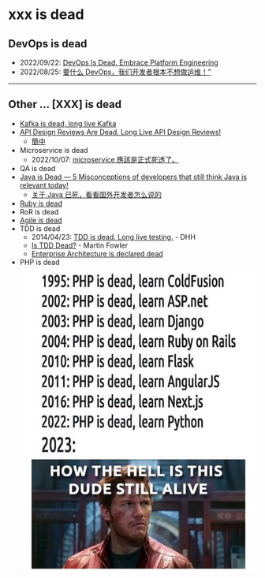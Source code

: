 # xxx is dead

## DevOps is dead

- 2022/09/22: [DevOps Is Dead. Embrace Platform Engineering](https://thenewstack.io/devops-is-dead-embrace-platform-engineering/)
- 2022/08/25: [要什么 DevOps，我们开发者根本不想做运维！”](https://www.infoq.cn/article/FfBlx8SYkV9hDBsgolqu)

---
## Other ... [XXX] is dead

- [Kafka is dead, long live Kafka](https://www.warpstream.com/blog/kafka-is-dead-long-live-kafka)
- [API Design Reviews Are Dead. Long Live API Design Reviews!](https://www.infoq.com/articles/api-design-review/)
  - [簡中](https://www.infoq.cn/article/shlKO1bTHS2tCFiFpNe1)
- Microservice is dead
  - 2022/10/07: [microservice 應該是正式死透了。
](https://www.facebook.com/mosky.liu/posts/pfbid02gTxk8jYS1QQXBiTyG7yZHypyWPQhFCzqXRM93YGrkJAHpm445VmMSTcgqpFJx8EUl)
- QA is dead
- [Java is Dead — 5 Misconceptions of developers that still think Java is relevant today!](https://xie.infoq.cn/article/bb16bedb4770c2f4b7ecdd828)
  - [关于 Java 已死，看看国外开发者怎么说的](https://xie.infoq.cn/article/bb16bedb4770c2f4b7ecdd828)
- [Ruby is dead](https://betterprogramming.pub/ruby-is-dead-wait-really-60ca85b8dd06)
- RoR is dead
- [Agile is dead](https://bravegeeks.team/blog/project-management/agile-is-dead-scrum-implementation-survival-guide/)
- TDD is dead
  - 2014/04/23: [TDD is dead. Long live testing.](https://dhh.dk/2014/tdd-is-dead-long-live-testing.html) - DHH
  - [Is TDD Dead?](https://martinfowler.com/articles/is-tdd-dead/) - Martin Fowler
  - [Enterprise Architecture is declared dead](https://www.linkedin.com/pulse/enterprise-architecture-declared-dead-reid-hauke-t%C3%B8nnesen/)
- PHP is dead
![](E2E18387-4AB0-4572-B0A2-9AA4D46AF736.jpeg)

